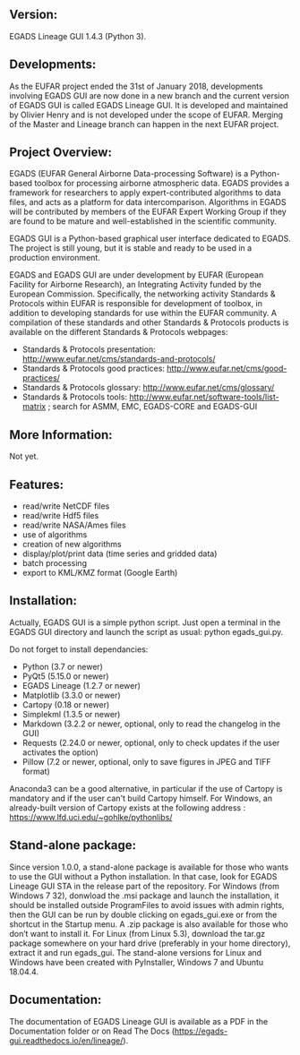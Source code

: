 Version:
-------

EGADS Lineage GUI 1.4.3 (Python 3).


Developments:
-------------

As the EUFAR project ended the 31st of January 2018, developments involving EGADS GUI are now done in a new branch and the current version of EGADS GUI is called EGADS Lineage GUI. It is developed and maintained by Olivier Henry and is not developed under the scope of EUFAR. Merging of the Master and Lineage branch can happen in the next EUFAR project.


Project Overview:
-----------------

EGADS (EUFAR General Airborne Data-processing Software) is a Python-based toolbox for processing airborne atmospheric data. EGADS provides a framework for researchers to apply expert-contributed algorithms to data files, and acts as a platform for data intercomparison. Algorithms in EGADS will be contributed by members of the EUFAR Expert Working Group if they are found to be mature and well-established in the scientific community.

EGADS GUI is a Python-based graphical user interface dedicated to EGADS. The project is still young, but it is stable and ready to be used in a production environment. 

EGADS and EGADS GUI are under development by EUFAR (European Facility for Airborne Research), an Integrating Activity funded by the European Commission. Specifically, the networking activity Standards & Protocols within EUFAR is responsible for development of toolbox, in addition to developing standards for use within the EUFAR community. A compilation of these standards and other Standards & Protocols products is available on the different Standards & Protocols webpages: 
* Standards & Protocols presentation: http://www.eufar.net/cms/standards-and-protocols/
* Standards & Protocols good practices: http://www.eufar.net/cms/good-practices/
* Standards & Protocols glossary: http://www.eufar.net/cms/glossary/
* Standards & Protocols tools: http://www.eufar.net/software-tools/list-matrix ; search for ASMM, EMC, EGADS-CORE and EGADS-GUI
  

More Information:
-----------------

Not yet.


Features:
---------

* read/write NetCDF files
* read/write Hdf5 files
* read/write NASA/Ames files
* use of algorithms
* creation of new algorithms
* display/plot/print data (time series and gridded data)
* batch processing
* export to KML/KMZ format (Google Earth)


Installation:
-------------

Actually, EGADS GUI is a simple python script. Just open a terminal in the EGADS GUI directory and launch the script as usual: python egads_gui.py.

Do not forget to install dependancies:
* Python (3.7 or newer)
* PyQt5 (5.15.0 or newer)
* EGADS Lineage (1.2.7 or newer)
* Matplotlib (3.3.0 or newer)
* Cartopy (0.18 or newer)
* Simplekml (1.3.5 or newer)
* Markdown (3.2.2 or newer, optional, only to read the changelog in the GUI)
* Requests (2.24.0 or newer, optional, only to check updates if the user activates the option)
* Pillow (7.2 or newer, optional, only to save figures in JPEG and TIFF format)

Anaconda3 can be a good alternative, in particular if the use of Cartopy is mandatory and if the user can't build Cartopy himself. For Windows, an already-built version of Cartopy exists at the following address : https://www.lfd.uci.edu/~gohlke/pythonlibs/


Stand-alone package:
--------------------

Since version 1.0.0, a stand-alone package is available for those who wants to use the GUI without a Python installation. In that case, look for EGADS Lineage GUI STA in the release part of the repository.
For Windows (from Windows 7 32), donwload the .msi package and launch the installation, it should be installed outside ProgramFiles to avoid issues with admin rights, then the GUI can be run by double clicking on egads_gui.exe or from the shortcut in the Startup menu. A .zip package is also available for those who don’t want to install it.
For Linux (from Linux 5.3), download the tar.gz package somewhere on your hard drive (preferably in your home directory), extract it and run egads_gui.
The stand-alone versions for Linux and Windows have been created with PyInstaller, Windows 7 and Ubuntu 18.04.4.


Documentation:
--------------

The documentation of EGADS Lineage GUI is available as a PDF in the Documentation folder or on Read The Docs (https://egads-gui.readthedocs.io/en/lineage/).
